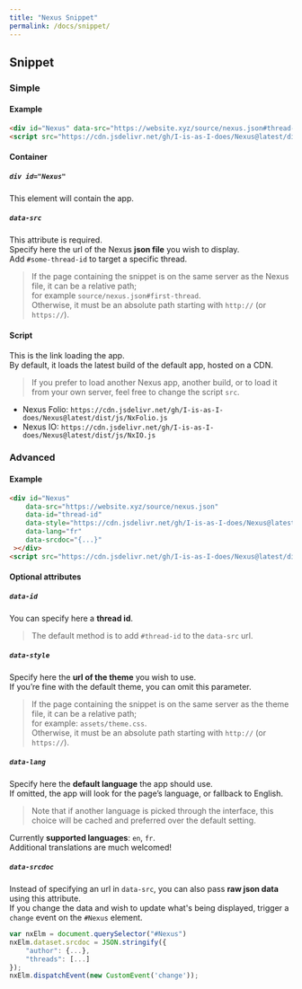 ```yaml
---
title: "Nexus Snippet"
permalink: /docs/snippet/
---
```


## Snippet

### Simple

#### Example

```html
<div id="Nexus" data-src="https://website.xyz/source/nexus.json#thread-id"></div>
<script src="https://cdn.jsdelivr.net/gh/I-is-as-I-does/Nexus@latest/dist/js/NxIO.js"></script>
```

#### Container

##### `div id="Nexus"`

This element will contain the app.  

##### `data-src`

This attribute is required.  
Specify here the url of the Nexus **json file** you wish to display.  
Add `#some-thread-id` to target a specific thread.

> If the page containing the snippet is on the same server as the  Nexus file, it can be a relative path;   
> for example `source/nexus.json#first-thread`.  
> Otherwise, it must be an absolute path starting with `http://` (or `https://`).

#### Script

This is the link loading the app.  
By default, it loads the latest build of the default app, hosted on a CDN.

> If you prefer to load another Nexus app, another build, or to load it from your own server, feel free to change the script `src`.

- Nexus Folio: `https://cdn.jsdelivr.net/gh/I-is-as-I-does/Nexus@latest/dist/js/NxFolio.js`
- Nexus IO: `https://cdn.jsdelivr.net/gh/I-is-as-I-does/Nexus@latest/dist/js/NxIO.js`

### Advanced

#### Example

```html
<div id="Nexus" 
    data-src="https://website.xyz/source/nexus.json" 
    data-id="thread-id"
    data-style="https://cdn.jsdelivr.net/gh/I-is-as-I-does/Nexus@latest/dist/css/NxIO-alt.min.css" 
    data-lang="fr" 
    data-srcdoc="{...}" 
 ></div>
<script src="https://cdn.jsdelivr.net/gh/I-is-as-I-does/Nexus@latest/dist/js/NxIO.js"></script>
```

#### Optional attributes

##### `data-id`  

You can specify here a **thread id**.   
> The default method is to add `#thread-id` to the `data-src` url. 

##### `data-style`

Specify here the **url of the theme** you wish to use.  
If you’re fine with the default theme, you can omit this parameter.

> If the page containing the snippet is on the same server as the theme file, it can be a relative path;   
> for example: `assets/theme.css`.  
> Otherwise, it must be an absolute path starting with `http://` (or `https://`).

##### `data-lang`

Specify here the **default language** the app should use.  
If omitted, the app will look for the page’s language, or fallback to English.

> Note that if another language is picked through the interface, this choice will be cached and preferred over the default setting.

Currently **supported languages**: `en`, `fr`.  
Additional translations are much welcomed!

##### `data-srcdoc`  

Instead of specifying an url in `data-src`, you can also pass **raw json data** using this attribute.  
If you change the data and wish to update what's being displayed, trigger a `change` event on the `#Nexus` element.

```js
var nxElm = document.querySelector("#Nexus")
nxElm.dataset.srcdoc = JSON.stringify({
    "author": {...},
    "threads": [...]
});
nxElm.dispatchEvent(new CustomEvent('change'));
```
